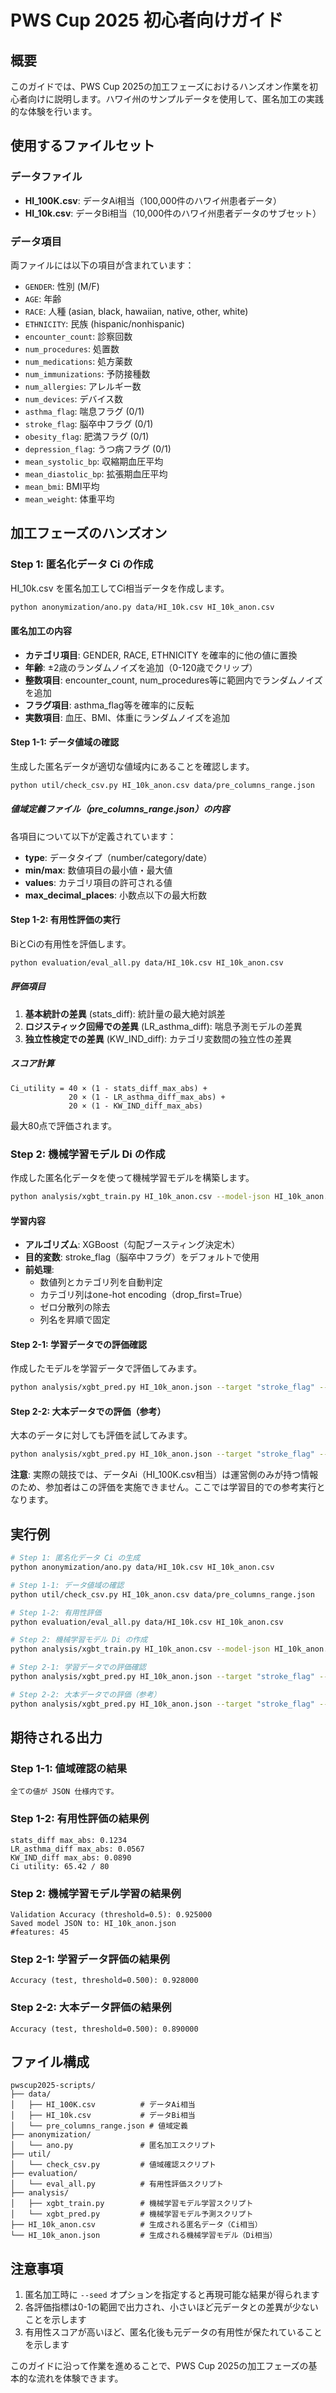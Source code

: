 # PWS Cup 2025 初心者向けガイド

## 概要
このガイドでは、PWS Cup 2025の加工フェーズにおけるハンズオン作業を初心者向けに説明します。ハワイ州のサンプルデータを使用して、匿名加工の実践的な体験を行います。

## 使用するファイルセット

### データファイル
- **HI_100K.csv**: データAi相当（100,000件のハワイ州患者データ）
- **HI_10k.csv**: データBi相当（10,000件のハワイ州患者データのサブセット）

### データ項目
両ファイルには以下の項目が含まれています：
- `GENDER`: 性別 (M/F)
- `AGE`: 年齢
- `RACE`: 人種 (asian, black, hawaiian, native, other, white)
- `ETHNICITY`: 民族 (hispanic/nonhispanic)
- `encounter_count`: 診察回数
- `num_procedures`: 処置数
- `num_medications`: 処方薬数
- `num_immunizations`: 予防接種数
- `num_allergies`: アレルギー数
- `num_devices`: デバイス数
- `asthma_flag`: 喘息フラグ (0/1)
- `stroke_flag`: 脳卒中フラグ (0/1)
- `obesity_flag`: 肥満フラグ (0/1)
- `depression_flag`: うつ病フラグ (0/1)
- `mean_systolic_bp`: 収縮期血圧平均
- `mean_diastolic_bp`: 拡張期血圧平均
- `mean_bmi`: BMI平均
- `mean_weight`: 体重平均

## 加工フェーズのハンズオン

### Step 1: 匿名化データ Ci の作成

HI_10k.csv を匿名加工してCi相当データを作成します。

```bash
python anonymization/ano.py data/HI_10k.csv HI_10k_anon.csv
```

#### 匿名加工の内容
- **カテゴリ項目**: GENDER, RACE, ETHNICITY を確率的に他の値に置換
- **年齢**: ±2歳のランダムノイズを追加（0-120歳でクリップ）
- **整数項目**: encounter_count, num_procedures等に範囲内でランダムノイズを追加
- **フラグ項目**: asthma_flag等を確率的に反転
- **実数項目**: 血圧、BMI、体重にランダムノイズを追加

#### Step 1-1: データ値域の確認

生成した匿名データが適切な値域内にあることを確認します。

```bash
python util/check_csv.py HI_10k_anon.csv data/pre_columns_range.json
```

##### 値域定義ファイル（pre_columns_range.json）の内容
各項目について以下が定義されています：
- **type**: データタイプ（number/category/date）
- **min/max**: 数値項目の最小値・最大値
- **values**: カテゴリ項目の許可される値
- **max_decimal_places**: 小数点以下の最大桁数

#### Step 1-2: 有用性評価の実行

BiとCiの有用性を評価します。

```bash
python evaluation/eval_all.py data/HI_10k.csv HI_10k_anon.csv
```

##### 評価項目
1. **基本統計の差異** (stats_diff): 統計量の最大絶対誤差
2. **ロジスティック回帰での差異** (LR_asthma_diff): 喘息予測モデルの差異
3. **独立性検定での差異** (KW_IND_diff): カテゴリ変数間の独立性の差異

##### スコア計算
```
Ci_utility = 40 × (1 - stats_diff_max_abs) + 
             20 × (1 - LR_asthma_diff_max_abs) + 
             20 × (1 - KW_IND_diff_max_abs)
```
最大80点で評価されます。

### Step 2: 機械学習モデル Di の作成

作成した匿名化データを使って機械学習モデルを構築します。

```bash
python analysis/xgbt_train.py HI_10k_anon.csv --model-json HI_10k_anon.json
```

#### 学習内容
- **アルゴリズム**: XGBoost（勾配ブースティング決定木）
- **目的変数**: stroke_flag（脳卒中フラグ）をデフォルトで使用
- **前処理**: 
  - 数値列とカテゴリ列を自動判定
  - カテゴリ列はone-hot encoding（drop_first=True）
  - ゼロ分散列の除去
  - 列名を昇順で固定

#### Step 2-1: 学習データでの評価確認

作成したモデルを学習データで評価してみます。

```bash
python analysis/xgbt_pred.py HI_10k_anon.json --target "stroke_flag" --test-csv HI_10k_anon.csv
```

#### Step 2-2: 大本データでの評価（参考）

大本のデータに対しても評価を試してみます。

```bash
python analysis/xgbt_pred.py HI_10k_anon.json --target "stroke_flag" --test-csv data/HI_100K.csv
```

**注意**: 実際の競技では、データAi（HI_100K.csv相当）は運営側のみが持つ情報のため、参加者はこの評価を実施できません。ここでは学習目的での参考実行となります。

## 実行例

```bash
# Step 1: 匿名化データ Ci の生成
python anonymization/ano.py data/HI_10k.csv HI_10k_anon.csv

# Step 1-1: データ値域の確認
python util/check_csv.py HI_10k_anon.csv data/pre_columns_range.json

# Step 1-2: 有用性評価
python evaluation/eval_all.py data/HI_10k.csv HI_10k_anon.csv

# Step 2: 機械学習モデル Di の作成
python analysis/xgbt_train.py HI_10k_anon.csv --model-json HI_10k_anon.json

# Step 2-1: 学習データでの評価確認
python analysis/xgbt_pred.py HI_10k_anon.json --target "stroke_flag" --test-csv HI_10k_anon.csv

# Step 2-2: 大本データでの評価（参考）
python analysis/xgbt_pred.py HI_10k_anon.json --target "stroke_flag" --test-csv data/HI_100K.csv
```

## 期待される出力

### Step 1-1: 値域確認の結果
```
全ての値が JSON 仕様内です。
```

### Step 1-2: 有用性評価の結果例
```
stats_diff max_abs: 0.1234
LR_asthma_diff max_abs: 0.0567
KW_IND_diff max_abs: 0.0890
Ci utility: 65.42 / 80
```

### Step 2: 機械学習モデル学習の結果例
```
Validation Accuracy (threshold=0.5): 0.925000
Saved model JSON to: HI_10k_anon.json
#features: 45
```

### Step 2-1: 学習データ評価の結果例
```
Accuracy (test, threshold=0.500): 0.928000
```

### Step 2-2: 大本データ評価の結果例
```
Accuracy (test, threshold=0.500): 0.890000
```

## ファイル構成

```
pwscup2025-scripts/
├── data/
│   ├── HI_100K.csv          # データAi相当
│   ├── HI_10k.csv           # データBi相当
│   └── pre_columns_range.json # 値域定義
├── anonymization/
│   └── ano.py               # 匿名加工スクリプト
├── util/
│   └── check_csv.py         # 値域確認スクリプト
├── evaluation/
│   └── eval_all.py          # 有用性評価スクリプト
├── analysis/
│   ├── xgbt_train.py        # 機械学習モデル学習スクリプト
│   └── xgbt_pred.py         # 機械学習モデル予測スクリプト
├── HI_10k_anon.csv          # 生成される匿名データ（Ci相当）
└── HI_10k_anon.json         # 生成される機械学習モデル（Di相当）
```

## 注意事項

1. 匿名加工時に `--seed` オプションを指定すると再現可能な結果が得られます
2. 各評価指標は0-1の範囲で出力され、小さいほど元データとの差異が少ないことを示します
3. 有用性スコアが高いほど、匿名化後も元データの有用性が保たれていることを示します

このガイドに沿って作業を進めることで、PWS Cup 2025の加工フェーズの基本的な流れを体験できます。
